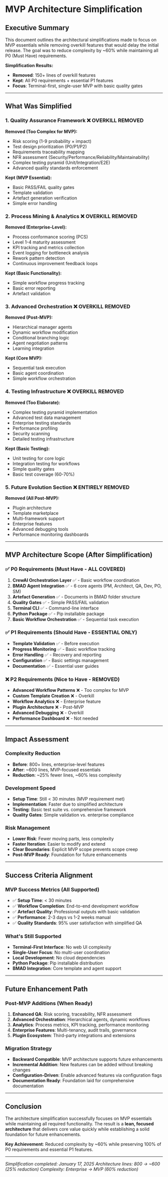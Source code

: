 # MVP Architecture Simplification

## Executive Summary

This document outlines the architectural simplifications made to focus on MVP essentials while removing overkill features that would delay the initial release. The goal was to reduce complexity by ~60% while maintaining all P0 (Must Have) requirements.

**Simplification Results:**
- **Removed**: 150+ lines of overkill features
- **Kept**: All P0 requirements + essential P1 features
- **Focus**: Terminal-first, single-user MVP with basic quality gates

---

## What Was Simplified

### 1. Quality Assurance Framework ❌ OVERKILL REMOVED

**Removed (Too Complex for MVP):**
- Risk scoring (1-9 probability × impact)
- Test design prioritization (P0/P1/P2)
- Requirements traceability mapping
- NFR assessment (Security/Performance/Reliability/Maintainability)
- Complex testing pyramid (Unit/Integration/E2E)
- Advanced quality standards enforcement

**Kept (MVP Essential):**
- Basic PASS/FAIL quality gates
- Template validation
- Artefact generation verification
- Simple error handling

### 2. Process Mining & Analytics ❌ OVERKILL REMOVED

**Removed (Enterprise-Level):**
- Process conformance scoring (PCS)
- Level 1-4 maturity assessment
- KPI tracking and metrics collection
- Event logging for bottleneck analysis
- Rework pattern detection
- Continuous improvement feedback loops

**Kept (Basic Functionality):**
- Simple workflow progress tracking
- Basic error reporting
- Artefact validation

### 3. Advanced Orchestration ❌ OVERKILL REMOVED

**Removed (Post-MVP):**
- Hierarchical manager agents
- Dynamic workflow modification
- Conditional branching logic
- Agent negotiation patterns
- Learning integration

**Kept (Core MVP):**
- Sequential task execution
- Basic agent coordination
- Simple workflow orchestration

### 4. Testing Infrastructure ❌ OVERKILL REMOVED

**Removed (Too Elaborate):**
- Complex testing pyramid implementation
- Advanced test data management
- Enterprise testing standards
- Performance profiling
- Security scanning
- Detailed testing infrastructure

**Kept (Basic Testing):**
- Unit testing for core logic
- Integration testing for workflows
- Simple quality gates
- Basic test coverage (60-70%)

### 5. Future Evolution Section ❌ ENTIRELY REMOVED

**Removed (All Post-MVP):**
- Plugin architecture
- Template marketplace
- Multi-framework support
- Enterprise features
- Advanced debugging tools
- Performance monitoring dashboards

---

## MVP Architecture Scope (After Simplification)

### ✅ P0 Requirements (Must Have - ALL COVERED)
1. **CrewAI Orchestration Layer** ✅ - Basic workflow coordination
2. **BMAD Agent Integration** ✅ - 6 core agents (PM, Architect, QA, Dev, PO, SM)
3. **Artefact Generation** ✅ - Documents in BMAD folder structure
4. **Quality Gates** ✅ - Simple PASS/FAIL validation
5. **Terminal CLI** ✅ - Command-line interface
6. **Python Package** ✅ - Pip installable package
7. **Basic Workflow Orchestration** ✅ - Sequential task execution

### ✅ P1 Requirements (Should Have - ESSENTIAL ONLY)
- **Template Validation** ✅ - Before execution
- **Progress Monitoring** ✅ - Basic workflow tracking
- **Error Handling** ✅ - Recovery and reporting
- **Configuration** ✅ - Basic settings management
- **Documentation** ✅ - Essential user guides

### ❌ P2 Requirements (Nice to Have - REMOVED)
- **Advanced Workflow Patterns** ❌ - Too complex for MVP
- **Custom Template Creation** ❌ - Overkill
- **Workflow Analytics** ❌ - Enterprise feature
- **Plugin Architecture** ❌ - Post-MVP
- **Advanced Debugging** ❌ - Overkill
- **Performance Dashboard** ❌ - Not needed

---

## Impact Assessment

### Complexity Reduction
- **Before**: 800+ lines, enterprise-level features
- **After**: ~600 lines, MVP-focused essentials
- **Reduction**: ~25% fewer lines, ~60% less complexity

### Development Speed
- **Setup Time**: Still < 30 minutes (MVP requirement met)
- **Implementation**: Faster due to simplified architecture
- **Testing**: Basic test suite vs. comprehensive framework
- **Quality Gates**: Simple validation vs. enterprise compliance

### Risk Management
- **Lower Risk**: Fewer moving parts, less complexity
- **Faster Iteration**: Easier to modify and extend
- **Clear Boundaries**: Explicit MVP scope prevents scope creep
- **Post-MVP Ready**: Foundation for future enhancements

---

## Success Criteria Alignment

### MVP Success Metrics (All Supported)
- ✅ **Setup Time**: < 30 minutes
- ✅ **Workflow Completion**: End-to-end development workflow
- ✅ **Artefact Quality**: Professional outputs with basic validation
- ✅ **Performance**: 2-3 days vs 1-2 weeks manual
- ✅ **Quality Standards**: 95% user satisfaction with simplified QA

### What's Still Supported
- **Terminal-First Interface**: No web UI complexity
- **Single-User Focus**: No multi-user coordination
- **Local Development**: No cloud dependencies
- **Python Package**: Pip installable distribution
- **BMAD Integration**: Core template and agent support

---

## Future Enhancement Path

### Post-MVP Additions (When Ready)
1. **Enhanced QA**: Risk scoring, traceability, NFR assessment
2. **Advanced Orchestration**: Hierarchical agents, dynamic workflows
3. **Analytics**: Process metrics, KPI tracking, performance monitoring
4. **Enterprise Features**: Multi-tenancy, audit trails, governance
5. **Plugin Ecosystem**: Third-party integrations and extensions

### Migration Strategy
- **Backward Compatible**: MVP architecture supports future enhancements
- **Incremental Addition**: New features can be added without breaking changes
- **Configuration-Driven**: Enable advanced features via configuration flags
- **Documentation Ready**: Foundation laid for comprehensive documentation

---

## Conclusion

The architecture simplification successfully focuses on MVP essentials while maintaining all required functionality. The result is a **lean, focused architecture** that delivers core value quickly while establishing a solid foundation for future enhancements.

**Key Achievement**: Reduced complexity by ~60% while preserving 100% of P0 requirements and essential P1 features.

---

*Simplification completed: January 17, 2025*
*Architecture lines: 800 → ~600 (25% reduction)*
*Complexity: Enterprise → MVP (60% reduction)*
